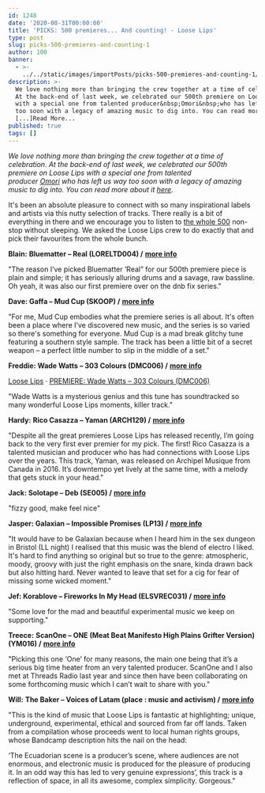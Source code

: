 ```yaml
---
id: 1248
date: '2020-08-31T00:00:00'
title: 'PICKS: 500 premieres... And counting! - Loose Lips'
type: post
slug: picks-500-premieres-and-counting-1
author: 100
banner:
  - >-
    ../../static/images/importPosts/picks-500-premieres-and-counting-1/image1248.jpeg
description: >-
  We love nothing more than bringing the crew together at a time of celebration.
  At the back-end of last week, we celebrated our 500th premiere on Loose Lips
  with a special one from talented producer&nbsp;Omori&nbsp;who has left us way
  too soon with a legacy of amazing music to dig into. You can read more about
  [...]Read More...
published: true
tags: []
---
```

_We love nothing more than bringing the crew together at a time of celebration. At the back-end of last week, we celebrated our 500th premiere on Loose Lips with a special one from talented producer_ [_Omori_](https://soundcloud.com/stoyan-yovchev-omori) _who has left us way too soon with a legacy of amazing music to dig into. You can read more about it_ _[here](http://loose-lips.co.uk/blog/death-grips-guillotine-omori-remix-index-tapes)._

It's been an absolute pleasure to connect with so many inspirational labels and artists via this nutty selection of tracks. There really is a bit of everything in there and we encourage you to listen to [the whole 500](https://soundcloud.com/loose-lips123/sets/loose-lips-premieres-2) non-stop without sleeping. We asked the Loose Lips crew to do exactly that and pick their favourites from the whole bunch.

**Blain:** **Bluematter – Real (LORELTD004) /** [**more info**](http://loose-lips.co.uk/blog/dnb-fix-007-bluematter-real-loreltd004)

"The reason I’ve picked Bluematter ‘Real” for our 500th premiere piece is plain and simple; it has seriously alluring drums and a savage, raw bassline. Oh yeah, it was also our first premiere over on the dnb fix series."

**Dave: Gaffa – Mud Cup (SKOOP) /** [**more info**](http://loose-lips.co.uk/blog/gaffa-mud-cup-skoop)

"For me, Mud Cup embodies what the premiere series is all about. It's often been a place where I’ve discovered new music, and the series is so varied so there's something for everyone. Mud Cup is a mad break glitchy tune featuring a southern style sample. The track has been a little bit of a secret weapon – a perfect little number to slip in the middle of a set."

**Freddie: Wade Watts – 303 Colours (DMC006) **/**** [****more info****](http://loose-lips.co.uk/blog/wade-watts-303-colours-dmc006)

[Loose Lips](https://soundcloud.com/loose-lips123 "Loose Lips") · [PREMIERE: Wade Watts – 303 Colours (DMC006)](https://soundcloud.com/loose-lips123/premiere-wade-watts-303-colours-dmc006 "PREMIERE: Wade Watts - 303 Colours (DMC006)")

"Wade Watts is a mysterious genius and this tune has soundtracked so many wonderful Loose Lips moments, killer track."

**Hardy:** **Rico Casazza – Yaman (ARCH129) **/**** [****more info****](https://soundcloud.com/loose-lips123/loose-lips-premiere-rico-casazza-yaman-arch129)

"Despite all the great premieres Loose Lips has released recently, I’m going back to the very first ever premier for my pick. The first! Rico Casazza is a talented musician and producer who has had connections with Loose Lips over the years. This track, Yaman, was released on Archipel Musique from Canada in 2016. It’s downtempo yet lively at the same time, with a melody that gets stuck in your head."

**Jack: Solotape – Deb (SE005) **/**** [****more info****](http://loose-lips.co.uk/blog/solotape-deb-se005)

"fizzy good, make feel nice"

**Jasper: Galaxian – Impossible Promises (LP13) /** [**more info**](https://soundcloud.com/loose-lips123/premiere-galaxian-impossible-promises-lp13)

"It would have to be Galaxian because when I heard him in the sex dungeon in Bristol (LL night) I realised that this music was the blend of electro I liked. It's hard to find anything so original but so true to the genre: atmospheric, moody, groovy with just the right emphasis on the snare, kinda drawn back but also hitting hard. Never wanted to leave that set for a cig for fear of missing some wicked moment."

**Jef: Korablove – Fireworks In My Head (ELSVREC031) **/**** [****more info****](http://loose-lips.co.uk/blog/korablove-fireworks-in-my-head-elsvrec031)

[](https://soundcloud.com/loose-lips123/premiere-korablove-fireworks-in-my-head-elsvrec031?in=loose-lips123/sets/loose-lips-premieres-2)

"Some love for the mad and beautiful experimental music we keep on supporting."

**Treece:** **ScanOne – ONE (Meat Beat Manifesto High Plains Grifter Version) (YM016) **/**** [****more info****](http://loose-lips.co.uk/blog/scanone-one-meat-beat-manifesto-high-plains-grifter-version-ym016)

"Picking this one ‘One’ for many reasons, the main one being that it’s a serious big time heater from an very talented producer. ScanOne and I also met at Threads Radio last year and since then have been collaborating on some forthcoming music which I can’t wait to share with you."

**Will:** **The Baker – Voices of Latam (place : music and activism) **/**** [****more info****](http://loose-lips.co.uk/blog/the-baker-voices-of-latam-place-music-and-activism)

"This is the kind of music that Loose Lips is fantastic at highlighting; unique, underground, experimental, ethical and sourced from far off lands. Taken from a compilation whose proceeds went to local human rights groups, whose Bandcamp description hits the nail on the head:

‘The Ecuadorian scene is a producer’s scene, where audiences are not enormous, and electronic music is produced for the pleasure of producing it. In an odd way this has led to very genuine expressions’, this track is a reflection of space, in all its awesome, complex simplicity. Gorgeous."